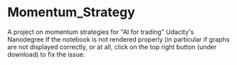 # Momentum_Strategy
A project on momentum strategies for "AI for trading" Udacity's Nanodegree
If the notebook is not rendered properly (in particular if graphs are not displayed correctly, or at all, click on the top right button (under download) to fix the issue.
